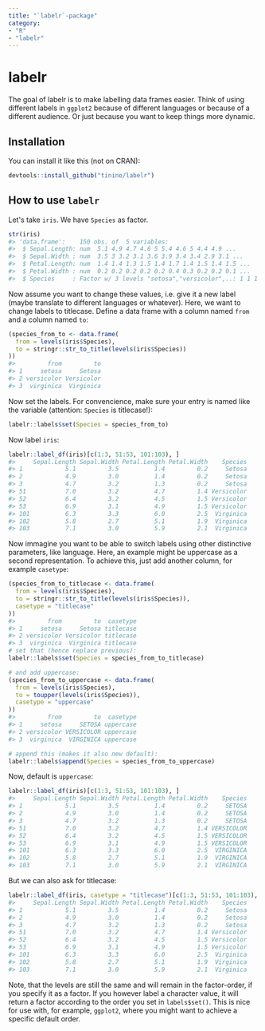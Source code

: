 ```yaml
---
title: "`labelr`-package"
category:
- "R"
- "labelr"
---
```


<!-- README.md is generated from README.Rmd. Please edit that file -->
labelr
======

The goal of labelr is to make labelling data frames easier. Think of using different labels in `ggplot2` because of different languages or because of a different audience. Or just because you want to keep things more dynamic.

Installation
------------

You can install it like this (not on CRAN):

``` r
devtools::install_github("tinino/labelr")
```

How to use `labelr`
-------------------

Let's take `iris`. We have `Species` as factor.

``` r
str(iris)
#> 'data.frame':    150 obs. of  5 variables:
#>  $ Sepal.Length: num  5.1 4.9 4.7 4.6 5 5.4 4.6 5 4.4 4.9 ...
#>  $ Sepal.Width : num  3.5 3 3.2 3.1 3.6 3.9 3.4 3.4 2.9 3.1 ...
#>  $ Petal.Length: num  1.4 1.4 1.3 1.5 1.4 1.7 1.4 1.5 1.4 1.5 ...
#>  $ Petal.Width : num  0.2 0.2 0.2 0.2 0.2 0.4 0.3 0.2 0.2 0.1 ...
#>  $ Species     : Factor w/ 3 levels "setosa","versicolor",..: 1 1 1 1 1 1 1 1 1 1 ...
```

Now assume you want to change these values, i.e. give it a new label (maybe translate to different languages or whatever). Here, we want to change labels to titlecase. Define a data frame with a column named `from` and a column named `to`:

``` r
(species_from_to <- data.frame(
  from = levels(iris$Species),
  to = stringr::str_to_title(levels(iris$Species))
))
#>         from         to
#> 1     setosa     Setosa
#> 2 versicolor Versicolor
#> 3  virginica  Virginica
```

Now set the labels. For convencience, make sure your entry is named like the variable (attention: `Species` is titlecase!):

``` r
labelr::labels$set(Species = species_from_to)
```

Now label `iris`:

``` r
labelr::label_df(iris)[c(1:3, 51:53, 101:103), ]
#>     Sepal.Length Sepal.Width Petal.Length Petal.Width    Species
#> 1            5.1         3.5          1.4         0.2     Setosa
#> 2            4.9         3.0          1.4         0.2     Setosa
#> 3            4.7         3.2          1.3         0.2     Setosa
#> 51           7.0         3.2          4.7         1.4 Versicolor
#> 52           6.4         3.2          4.5         1.5 Versicolor
#> 53           6.9         3.1          4.9         1.5 Versicolor
#> 101          6.3         3.3          6.0         2.5  Virginica
#> 102          5.8         2.7          5.1         1.9  Virginica
#> 103          7.1         3.0          5.9         2.1  Virginica
```

Now immagine you want to be able to switch labels using other distinctive parameters, like language. Here, an example might be uppercase as a second representation. To achieve this, just add another column, for example `casetype`:

``` r
(species_from_to_titlecase <- data.frame(
  from = levels(iris$Species),
  to = stringr::str_to_title(levels(iris$Species)),
  casetype = "titlecase"
))
#>         from         to  casetype
#> 1     setosa     Setosa titlecase
#> 2 versicolor Versicolor titlecase
#> 3  virginica  Virginica titlecase
# set that (hence replace previous):
labelr::labels$set(Species = species_from_to_titlecase)

# and add uppercase:
(species_from_to_uppercase <- data.frame(
  from = levels(iris$Species),
  to = toupper(levels(iris$Species)),
  casetype = "uppercase"
))
#>         from         to  casetype
#> 1     setosa     SETOSA uppercase
#> 2 versicolor VERSICOLOR uppercase
#> 3  virginica  VIRGINICA uppercase

# append this (makes it also new default):
labelr::labels$append(Species = species_from_to_uppercase)
```

Now, default is `uppercase`:

``` r
labelr::label_df(iris)[c(1:3, 51:53, 101:103), ]
#>     Sepal.Length Sepal.Width Petal.Length Petal.Width    Species
#> 1            5.1         3.5          1.4         0.2     SETOSA
#> 2            4.9         3.0          1.4         0.2     SETOSA
#> 3            4.7         3.2          1.3         0.2     SETOSA
#> 51           7.0         3.2          4.7         1.4 VERSICOLOR
#> 52           6.4         3.2          4.5         1.5 VERSICOLOR
#> 53           6.9         3.1          4.9         1.5 VERSICOLOR
#> 101          6.3         3.3          6.0         2.5  VIRGINICA
#> 102          5.8         2.7          5.1         1.9  VIRGINICA
#> 103          7.1         3.0          5.9         2.1  VIRGINICA
```

But we can also ask for titlecase:

``` r
labelr::label_df(iris, casetype = "titlecase")[c(1:3, 51:53, 101:103), ]
#>     Sepal.Length Sepal.Width Petal.Length Petal.Width    Species
#> 1            5.1         3.5          1.4         0.2     Setosa
#> 2            4.9         3.0          1.4         0.2     Setosa
#> 3            4.7         3.2          1.3         0.2     Setosa
#> 51           7.0         3.2          4.7         1.4 Versicolor
#> 52           6.4         3.2          4.5         1.5 Versicolor
#> 53           6.9         3.1          4.9         1.5 Versicolor
#> 101          6.3         3.3          6.0         2.5  Virginica
#> 102          5.8         2.7          5.1         1.9  Virginica
#> 103          7.1         3.0          5.9         2.1  Virginica
```

Note, that the levels are still the same and will remain in the factor-order, if you specify it as a factor. If you however label a character value, it will return a factor according to the order you set in `labels$set()`. This is nice for use with, for example, `ggplot2`, where you might want to achieve a specific default order.
